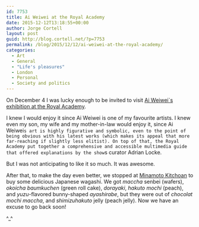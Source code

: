 ```yaml
---
id: 7753
title: Ai Weiwei at the Royal Academy
date: 2015-12-12T13:18:55+00:00
author: Jorge Cortell
layout: post
guid: http://blog.cortell.net/?p=7753
permalink: /blog/2015/12/12/ai-weiwei-at-the-royal-academy/
categories:
  - Art
  - General
  - "Life's pleasures"
  - London
  - Personal
  - Society and politics
---
```

On December 4 I was lucky enough to be invited to visit <a href="https://www.royalacademy.org.uk/exhibition/ai-weiwei" target="_blank">Ai Weiwei`s exhibition at the Royal Academy</a>.

I knew I would enjoy it since Ai Weiwei is one of my favourite artists. I knew even my son, my wife and my mother-in-law would enjoy it, since Ai Weiwei`s art is highly figurative and symbolic, even to the point of being obvious with his latest works (which makes its appeal that more far-reaching if slightly less elitist). On top of that, the Royal Academy put together a comprehensive and accessible multimedia guide that offered explanations by the show`s curator Adrian Locke.

But I was not anticipating to like it so much. It was awesome.

After that, to make the day even better, we stopped at <a href="http://www.kitchoan.co.uk" target="_blank">Minamoto Kitchoan</a> to buy some delicious Japanese wagashi. We got _maccha_ senbei (wafers), _okoicha baumkuchen_ (green roll cake), _dorayaki_, _hakuto mochi_ (peach), and _yuzu_-flavored bunny-shaped _ayashirabe_, but they were out of _chocolat mochi maccha_, and _shimizuhakuto_ jelly (peach jelly). Now we have an excuse to go back soon!

^_^